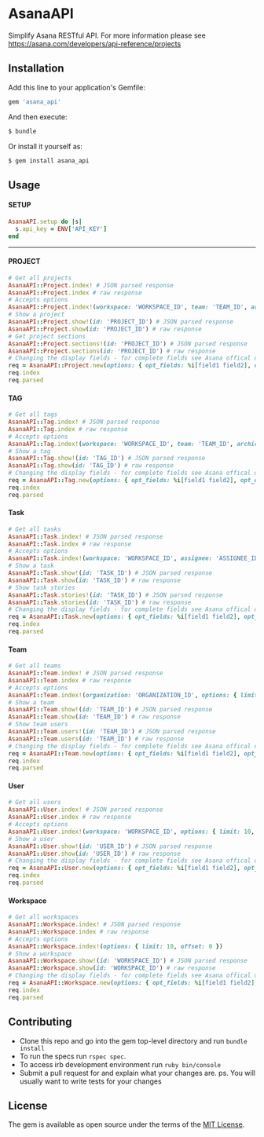 # AsanaAPI
Simplify Asana RESTful API. For more information please see https://asana.com/developers/api-reference/projects

## Installation
Add this line to your application's Gemfile:

```ruby
gem 'asana_api'
```

And then execute:
```bash
$ bundle
```

Or install it yourself as:
```bash
$ gem install asana_api
```

## Usage
#### SETUP
```ruby
AsanaAPI.setup do |s|
  s.api_key = ENV['API_KEY']
end
```
---
#### PROJECT
```ruby
# Get all projects
AsanaAPI::Project.index! # JSON parsed response
AsanaAPI::Project.index # raw response
# Accepts options
AsanaAPI::Project.index!(workspace: 'WORKSPACE_ID', team: 'TEAM_ID', archiced: 'TURE / FALSE')
# Show a project
AsanaAPI::Project.show!(id: 'PROJECT_ID') # JSON parsed response
AsanaAPI::Project.show(id: 'PROJECT_ID') # raw response
# Get project sections
AsanaAPI::Project.sections!(id: 'PROJECT_ID') # JSON parsed response
AsanaAPI::Project.sections(id: 'PROJECT_ID') # raw response
# Changing the display fields - for complete fields see Asana offical doc https://asana.com/developers/api-reference/projects
req = AsanaAPI::Project.new(options: { opt_fields: %i[field1 field2], opt_expand: %i[field1 field2] })
req.index
req.parsed
```

#### TAG
```ruby
# Get all tags
AsanaAPI::Tag.index! # JSON parsed response
AsanaAPI::Tag.index # raw response
# Accepts options
AsanaAPI::Tag.index!(workspace: 'WORKSPACE_ID', team: 'TEAM_ID', archiced: 'TURE / FALSE', options: { limit: 10, offset: 0 })
# Show a tag
AsanaAPI::Tag.show!(id: 'TAG_ID') # JSON parsed response
AsanaAPI::Tag.show(id: 'TAG_ID') # raw response
# Changing the display fields - for complete fields see Asana offical doc https://asana.com/developers/api-reference/tags
req = AsanaAPI::Tag.new(options: { opt_fields: %i[field1 field2], opt_expand: %i[field1 field2] })
req.index
req.parsed
```

#### Task
```ruby
# Get all tasks
AsanaAPI::Task.index! # JSON parsed response
AsanaAPI::Task.index # raw response
# Accepts options
AsanaAPI::Task.index!(workspace: 'WORKSPACE_ID', assignee: 'ASSIGNEE_ID', completed_since: 'UNIX_TIMESTAMP', modified_since: 'UNIX_TIMESTAMP', options: { limit: 10, offset: 0 })
# Show a task
AsanaAPI::Task.show!(id: 'TASK_ID') # JSON parsed response
AsanaAPI::Task.show(id: 'TASK_ID') # raw response
# Show task stories
AsanaAPI::Task.stories!(id: 'TASK_ID') # JSON parsed response
AsanaAPI::Task.stories(id: 'TASK_ID') # raw response
# Changing the display fields - for complete fields see Asana offical doc https://asana.com/developers/api-reference/tasks
req = AsanaAPI::Task.new(options: { opt_fields: %i[field1 field2], opt_expand: %i[field1 field2] })
req.index
req.parsed
```

#### Team
```ruby
# Get all teams
AsanaAPI::Team.index! # JSON parsed response
AsanaAPI::Team.index # raw response
# Accepts options
AsanaAPI::Team.index!(organization: 'ORGANIZATION_ID', options: { limit: 10, offset: 0 })
# Show a team
AsanaAPI::Team.show!(id: 'TEAM_ID') # JSON parsed response
AsanaAPI::Team.show(id: 'TEAM_ID') # raw response
# Show team users
AsanaAPI::Team.users!(id: 'TEAM_ID') # JSON parsed response
AsanaAPI::Team.users(id: 'TEAM_ID') # raw response
# Changing the display fields - for complete fields see Asana offical doc https://asana.com/developers/api-reference/teams
req = AsanaAPI::Team.new(options: { opt_fields: %i[field1 field2], opt_expand: %i[field1 field2] })
req.index
req.parsed
```

#### User
```ruby
# Get all users
AsanaAPI::User.index! # JSON parsed response
AsanaAPI::User.index # raw response
# Accepts options
AsanaAPI::User.index!(workspace: 'WORKSPACE_ID', options: { limit: 10, offset: 0 })
# Show a user
AsanaAPI::User.show!(id: 'USER_ID') # JSON parsed response
AsanaAPI::User.show(id: 'USER_ID') # raw response
# Changing the display fields - for complete fields see Asana offical doc https://asana.com/developers/api-reference/teams
req = AsanaAPI::User.new(options: { opt_fields: %i[field1 field2], opt_expand: %i[field1 field2] })
req.index
req.parsed
```

#### Workspace
```ruby
# Get all workspaces
AsanaAPI::Workspace.index! # JSON parsed response
AsanaAPI::Workspace.index # raw response
# Accepts options
AsanaAPI::Workspace.index!(options: { limit: 10, offset: 0 })
# Show a workspace
AsanaAPI::Workspace.show!(id: 'WORKSPACE_ID') # JSON parsed response
AsanaAPI::Workspace.show(id: 'WORKSPACE_ID') # raw response
# Changing the display fields - for complete fields see Asana offical doc https://asana.com/developers/api-reference/teams
req = AsanaAPI::Workspace.new(options: { opt_fields: %i[field1 field2], opt_expand: %i[field1 field2] })
req.index
req.parsed
```

## Contributing
- Clone this repo and go into the gem top-level directory and run `bundle install`
- To run the specs run `rspec spec`.
- To access irb development environment run `ruby bin/console`
- Submit a pull request for and explain what your changes are.
ps. You will usually want to write tests for your changes

## License
The gem is available as open source under the terms of the [MIT License](http://opensource.org/licenses/MIT).
